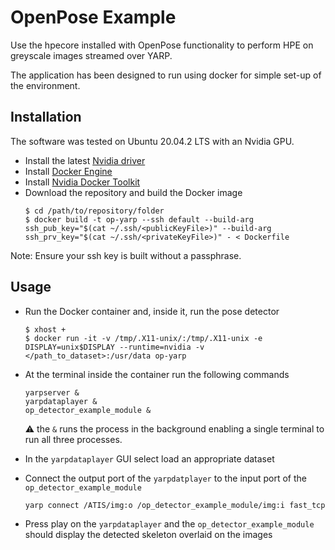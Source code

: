 # OpenPose Example
Use the hpecore installed with OpenPose functionality to perform HPE on greyscale images streamed over YARP.

The application has been designed to run using docker for simple set-up of the environment.

## Installation
The software was tested on Ubuntu 20.04.2 LTS with an Nvidia GPU.

- Install the latest [Nvidia driver](https://github.com/NVIDIA/nvidia-docker/wiki/Frequently-Asked-Questions#how-do-i-install-the-nvidia-driver)
- Install [Docker Engine](https://docs.docker.com/engine/install/ubuntu)
- Install [Nvidia Docker Toolkit](https://docs.nvidia.com/datacenter/cloud-native/container-toolkit/install-guide.html#docker)
- Download the repository and build the Docker image
    ```shell
    $ cd /path/to/repository/folder
    $ docker build -t op-yarp --ssh default --build-arg ssh_pub_key="$(cat ~/.ssh/<publicKeyFile>)" --build-arg ssh_prv_key="$(cat ~/.ssh/<privateKeyFile>)" - < Dockerfile
    ```
Note: Ensure your ssh key is built without a passphrase.

## Usage
- Run the Docker container and, inside it, run the pose detector
    ```shell
    $ xhost +
    $ docker run -it -v /tmp/.X11-unix/:/tmp/.X11-unix -e DISPLAY=unix$DISPLAY --runtime=nvidia -v </path_to_dataset>:/usr/data op-yarp
    ```
  
- At the terminal inside the container run the following commands
  ```shell 
  yarpserver &
  yarpdataplayer &
  op_detector_example_module &
  ```
  :warning: the `&` runs the process in the background enabling a single terminal to run all three processes.

- In the `yarpdataplayer` GUI select load an appropriate dataset

- Connect the output port of the `yarpdatplayer` to the input port of the `op_detector_example_module`
  ```shell 
  yarp connect /ATIS/img:o /op_detector_example_module/img:i fast_tcp
  ```

- Press play on the `yarpdataplayer` and the `op_detector_example_module` should display the detected skeleton overlaid on the images
